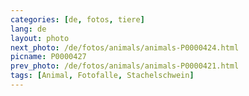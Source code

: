 ```yaml
---
categories: [de, fotos, tiere]
lang: de
layout: photo
next_photo: /de/fotos/animals/animals-P0000424.html
picname: P0000427
prev_photo: /de/fotos/animals/animals-P0000421.html
tags: [Animal, Fotofalle, Stachelschwein]
---
```

